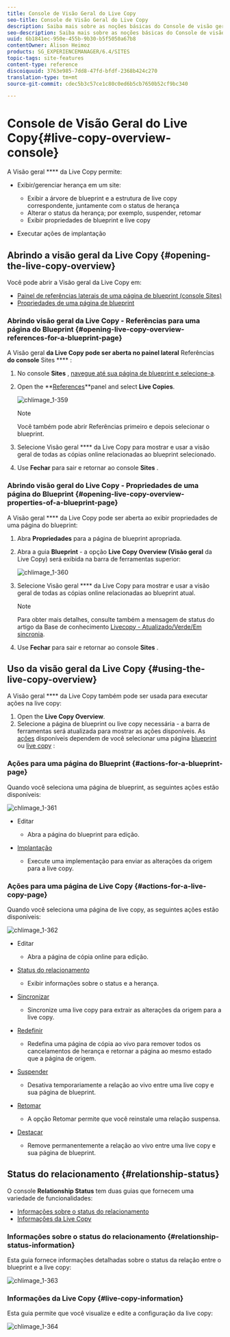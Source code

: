 ```yaml
---
title: Console de Visão Geral do Live Copy
seo-title: Console de Visão Geral do Live Copy
description: Saiba mais sobre as noções básicas do Console de visão geral do Live Copy.
seo-description: Saiba mais sobre as noções básicas do Console de visão geral do Live Copy.
uuid: 6b1841ec-950e-455b-9b30-b5f5050a67b8
contentOwner: Alison Heimoz
products: SG_EXPERIENCEMANAGER/6.4/SITES
topic-tags: site-features
content-type: reference
discoiquuid: 3763e985-7dd8-47fd-bfdf-2368b424c270
translation-type: tm+mt
source-git-commit: cdec5b3c57ce1c80c0ed6b5cb7650b52cf9bc340

---
```



# Console de Visão Geral do Live Copy{#live-copy-overview-console}

A Visão geral **** da Live Copy permite:

* Exibir/gerenciar herança em um site:

   * Exibir a árvore de blueprint e a estrutura de live copy correspondente, juntamente com o status de herança
   * Alterar o status da herança; por exemplo, suspender, retomar
   * Exibir propriedades de blueprint e live copy

* Executar ações de implantação

## Abrindo a visão geral da Live Copy {#opening-the-live-copy-overview}

Você pode abrir a Visão geral da Live Copy em:

* [Painel de referências laterais de uma página de blueprint (console Sites)](#opening-live-copy-overview-references-for-a-blueprint-page)
* [Propriedades de uma página de blueprint](#opening-live-copy-overview-properties-of-a-blueprint-page)

### Abrindo visão geral da Live Copy - Referências para uma página do Blueprint {#opening-live-copy-overview-references-for-a-blueprint-page}

A Visão geral **da Live Copy pode ser aberta no painel lateral** Referências **do console** Sites **** :

1. No console **Sites** , [navegue até sua página de blueprint e selecione-a](/help/sites-authoring/basic-handling.md#viewing-and-selecting-resources).
1. Open the **[References](/help/sites-authoring/basic-handling.md#references)**panel and select **Live Copies**.

   ![chlimage_1-359](assets/chlimage_1-359.png)

   >[!NOTE]
   >
   >Você também pode abrir Referências primeiro e depois selecionar o blueprint.

1. Selecione Visão geral **** da Live Copy para mostrar e usar a visão geral de todas as cópias online relacionadas ao blueprint selecionado.
1. Use **Fechar** para sair e retornar ao console **Sites** .

### Abrindo visão geral do Live Copy - Propriedades de uma página do Blueprint {#opening-live-copy-overview-properties-of-a-blueprint-page}

A Visão geral **** da Live Copy pode ser aberta ao exibir propriedades de uma página do blueprint:

1. Abra **Propriedades** para a página de blueprint apropriada.
1. Abra a guia **Blueprint** - a opção **Live Copy Overview (Visão geral** da Live Copy) será exibida na barra de ferramentas superior:

   ![chlimage_1-360](assets/chlimage_1-360.png)

1. Selecione Visão geral **** da Live Copy para mostrar e usar a visão geral de todas as cópias online relacionadas ao blueprint atual.

   >[!NOTE]
   >
   >Para obter mais detalhes, consulte também a mensagem de status do artigo da Base de conhecimento [Livecopy - Atualizado/Verde/Em sincronia](https://helpx.adobe.com/experience-manager/kb/livecopy-status-message---up-to-date-green-in-sync.html).

1. Use **Fechar** para sair e retornar ao console **Sites** .

## Uso da visão geral da Live Copy {#using-the-live-copy-overview}

A Visão geral **** da Live Copy também pode ser usada para executar ações na live copy:

1. Open the **Live Copy Overview**.
1. Selecione a página de blueprint ou live copy necessária - a barra de ferramentas será atualizada para mostrar as ações disponíveis. As [ações](/help/sites-administering/msm.md#terms-used) disponíveis dependem de você selecionar uma página [blueprint](#actions-for-a-blueprint-page) ou [live copy](#actions-for-a-live-copy-page) :

### Ações para uma página do Blueprint {#actions-for-a-blueprint-page}

Quando você seleciona uma página de blueprint, as seguintes ações estão disponíveis:

![chlimage_1-361](assets/chlimage_1-361.png)

* Editar

   * Abra a página do blueprint para edição.

* [Implantação](/help/sites-administering/msm.md#rollout-and-synchronize)

   * Execute uma implementação para enviar as alterações da origem para a live copy.

### Ações para uma página de Live Copy {#actions-for-a-live-copy-page}

Quando você seleciona uma página de live copy, as seguintes ações estão disponíveis:

![chlimage_1-362](assets/chlimage_1-362.png)

* Editar

   * Abra a página de cópia online para edição.

* [Status do relacionamento](#relationship-status)

   * Exibir informações sobre o status e a herança.

* [Sincronizar](/help/sites-administering/msm.md#rollout-and-synchronize)

   * Sincronize uma live copy para extrair as alterações da origem para a live copy.

* [Redefinir](/help/sites-administering/msm-livecopy.md#resetting-a-live-copy-page)

   * Redefina uma página de cópia ao vivo para remover todos os cancelamentos de herança e retornar a página ao mesmo estado que a página de origem.

* [Suspender](/help/sites-administering/msm.md#suspending-and-cancelling-inheritance-and-synchronization)

   * Desativa temporariamente a relação ao vivo entre uma live copy e sua página de blueprint.

* [Retomar](/help/sites-administering/msm-livecopy.md#resuming-inheritance-for-a-page)

   * A opção Retomar permite que você reinstale uma relação suspensa.

* [Destacar](/help/sites-administering/msm.md#detaching-a-live-copy)

   * Remove permanentemente a relação ao vivo entre uma live copy e sua página de blueprint.

## Status do relacionamento {#relationship-status}

O console **Relationship Status** tem duas guias que fornecem uma variedade de funcionalidades:

* [Informações sobre o status do relacionamento](#relationship-status-information)
* [Informações da Live Copy](#live-copy-information)

### Informações sobre o status do relacionamento {#relationship-status-information}

Esta guia fornece informações detalhadas sobre o status da relação entre o blueprint e a live copy:

![chlimage_1-363](assets/chlimage_1-363.png)

### Informações da Live Copy {#live-copy-information}

Esta guia permite que você visualize e edite a configuração da live copy:

![chlimage_1-364](assets/chlimage_1-364.png)

